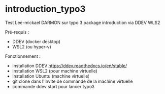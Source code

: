 # introduction_typo3
Test Lee-mickael DARMON sur typo 3 package introduction 
via DDEV WLS2

Pré-requis : 
- DDEV (docker desktop)
- WSL2 (ou hyper-v)

Fonctionnement : 
- installation DDEV https://ddev.readthedocs.io/en/stable/
- installation WSL2 (pour machine virtuelle)
- installation Ubuntu (machine virtuelle)
- git clone dans l'invite de commande de la machine virtuelle
- commande ddev start pour lancer typo3

